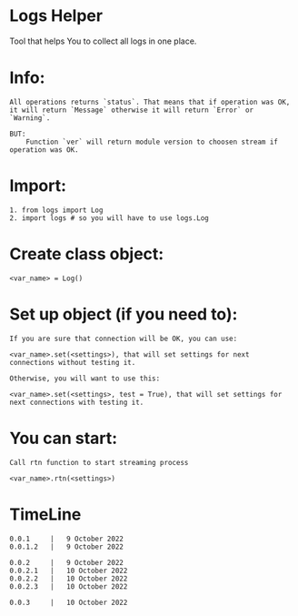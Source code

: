# Logs Helper

Tool that helps You to collect all logs in one place.

# Info:

    All operations returns `status`. That means that if operation was OK, it will return `Message` otherwise it will return `Error` or `Warning`.

    BUT:
        Function `ver` will return module version to choosen stream if operation was OK.

# Import:

    1. from logs import Log
    2. import logs # so you will have to use logs.Log 

# Create class object:

    <var_name> = Log()

# Set up object (if you need to):

    If you are sure that connection will be OK, you can use:
    
    <var_name>.set(<settings>), that will set settings for next connections without testing it.

    Otherwise, you will want to use this:

    <var_name>.set(<settings>, test = True), that will set settings for next connections with testing it.

# You can start:

    Call rtn function to start streaming process

    <var_name>.rtn(<settings>)
    
# TimeLine

    0.0.1     |   9 October 2022
    0.0.1.2   |   9 October 2022

    0.0.2     |   9 October 2022
    0.0.2.1   |   10 October 2022
    0.0.2.2   |   10 October 2022
    0.0.2.3   |   10 October 2022
    
    0.0.3     |   10 October 2022
